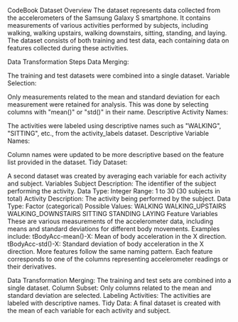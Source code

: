 CodeBook
Dataset Overview
The dataset represents data collected from the accelerometers of the Samsung Galaxy S smartphone. It contains measurements of various activities performed by subjects, including walking, walking upstairs, walking downstairs, sitting, standing, and laying. The dataset consists of both training and test data, each containing data on features collected during these activities.

Data Transformation Steps
Data Merging:

The training and test datasets were combined into a single dataset.
Variable Selection:

Only measurements related to the mean and standard deviation for each measurement were retained for analysis. This was done by selecting columns with "mean()" or "std()" in their name.
Descriptive Activity Names:

The activities were labeled using descriptive names such as "WALKING", "SITTING", etc., from the activity_labels dataset.
Descriptive Variable Names:

Column names were updated to be more descriptive based on the feature list provided in the dataset.
Tidy Dataset:

A second dataset was created by averaging each variable for each activity and subject.
Variables
Subject
Description: The identifier of the subject performing the activity.
Data Type: Integer
Range: 1 to 30 (30 subjects in total)
Activity
Description: The activity being performed by the subject.
Data Type: Factor (categorical)
Possible Values:
WALKING
WALKING_UPSTAIRS
WALKING_DOWNSTAIRS
SITTING
STANDING
LAYING
Feature Variables
These are various measurements of the accelerometer data, including means and standard deviations for different body movements. Examples include:
tBodyAcc-mean()-X: Mean of body acceleration in the X direction.
tBodyAcc-std()-X: Standard deviation of body acceleration in the X direction.
More features follow the same naming pattern.
Each feature corresponds to one of the columns representing accelerometer readings or their derivatives.

Data Transformation
Merging: The training and test sets are combined into a single dataset.
Column Subset: Only columns related to the mean and standard deviation are selected.
Labeling Activities: The activities are labeled with descriptive names.
Tidy Data: A final dataset is created with the mean of each variable for each activity and subject.

